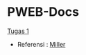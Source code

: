 # PWEB-Docs

[Tugas 1]()
 - Referensi : [Miller](http://www.templatefoundation.com/previews/miller/index.html)